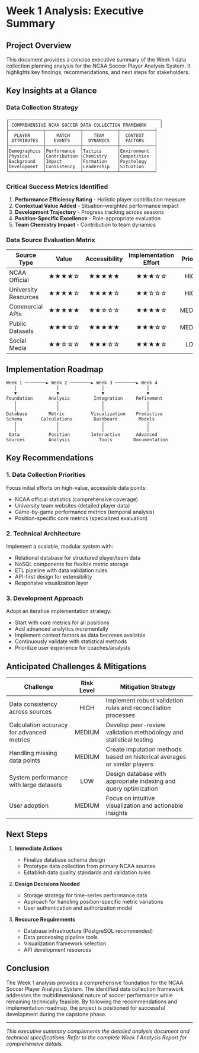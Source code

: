 # Week 1 Analysis: Executive Summary

## Project Overview
This document provides a concise executive summary of the Week 1 data collection planning analysis for the NCAA Soccer Player Analysis System. It highlights key findings, recommendations, and next steps for stakeholders.

## Key Insights at a Glance

### Data Collection Strategy
```
┌─────────────────────────────────────────────────────────┐
│ COMPREHENSIVE NCAA SOCCER DATA COLLECTION FRAMEWORK     │
├─────────────┬─────────────┬─────────────┬─────────────┤
│  PLAYER     │    MATCH    │    TEAM     │  CONTEXT    │
│ ATTRIBUTES  │   EVENTS    │  DYNAMICS   │  FACTORS    │
├─────────────┼─────────────┼─────────────┼─────────────┤
│Demographics │Performance  │Tactics      │Environment  │
│Physical     │Contribution │Chemistry    │Competition  │
│Background   │Impact       │Formation    │Psychology   │
│Development  │Consistency  │Leadership   │Situation    │
└─────────────┴─────────────┴─────────────┴─────────────┘
```

### Critical Success Metrics Identified
1. **Performance Efficiency Rating** - Holistic player contribution measure
2. **Contextual Value Added** - Situation-weighted performance impact
3. **Development Trajectory** - Progress tracking across seasons
4. **Position-Specific Excellence** - Role-appropriate evaluation
5. **Team Chemistry Impact** - Contribution to team dynamics

### Data Source Evaluation Matrix

| Source Type | Value | Accessibility | Implementation Effort | Priority |
|-------------|:-----:|:-------------:|:---------------------:|:--------:|
| NCAA Official | ★★★★☆ | ★★★★★ | ★★★☆☆ | HIGH |
| University Resources | ★★★★☆ | ★★★★☆ | ★★☆☆☆ | HIGH |
| Commercial APIs | ★★★★★ | ★★☆☆☆ | ★★★★☆ | MEDIUM |
| Public Datasets | ★★★☆☆ | ★★★★★ | ★★★☆☆ | MEDIUM |
| Social Media | ★★☆☆☆ | ★★★☆☆ | ★★★★☆ | LOW |

## Implementation Roadmap

```
Week 1 ────────► Week 2 ────────► Week 3 ────────► Week 4
   │               │                │                │
   ▼               ▼                ▼                ▼
Foundation      Analysis         Integration     Refinement
   │               │                │                │
   │               │                │                │
Database        Metric          Visualization    Predictive
Schema       Calculations        Dashboard        Models
   │               │                │                │
   │               │                │                │
 Data           Position        Interactive      Advanced
Sources         Analysis           Tools        Documentation
```

## Key Recommendations

### 1. Data Collection Priorities
Focus initial efforts on high-value, accessible data points:
- NCAA official statistics (comprehensive coverage)
- University team websites (detailed player data)
- Game-by-game performance metrics (temporal analysis)
- Position-specific core metrics (specialized evaluation)

### 2. Technical Architecture
Implement a scalable, modular system with:
- Relational database for structured player/team data
- NoSQL components for flexible metric storage
- ETL pipeline with data validation rules
- API-first design for extensibility
- Responsive visualization layer

### 3. Development Approach
Adopt an iterative implementation strategy:
- Start with core metrics for all positions
- Add advanced analytics incrementally
- Implement context factors as data becomes available
- Continuously validate with statistical methods
- Prioritize user experience for coaches/analysts

## Anticipated Challenges & Mitigations

| Challenge | Risk Level | Mitigation Strategy |
|-----------|:----------:|---------------------|
| Data consistency across sources | HIGH | Implement robust validation rules and reconciliation processes |
| Calculation accuracy for advanced metrics | MEDIUM | Develop peer-review validation methodology and statistical testing |
| Handling missing data points | MEDIUM | Create imputation methods based on historical averages or similar players |
| System performance with large datasets | LOW | Design database with appropriate indexing and query optimization |
| User adoption | MEDIUM | Focus on intuitive visualization and actionable insights |

## Next Steps

1. **Immediate Actions**
   - Finalize database schema design
   - Prototype data collection from primary NCAA sources
   - Establish data quality standards and validation rules

2. **Design Decisions Needed**
   - Storage strategy for time-series performance data
   - Approach for handling position-specific metric variations
   - User authentication and authorization model

3. **Resource Requirements**
   - Database infrastructure (PostgreSQL recommended)
   - Data processing pipeline tools
   - Visualization framework selection
   - API development resources

## Conclusion

The Week 1 analysis provides a comprehensive foundation for the NCAA Soccer Player Analysis System. The identified data collection framework addresses the multidimensional nature of soccer performance while remaining technically feasible. By following the recommendations and implementation roadmap, the project is positioned for successful development during the capstone phase.

---

*This executive summary complements the detailed analysis document and technical specifications. Refer to the complete Week 1 Analysis Report for comprehensive details.*